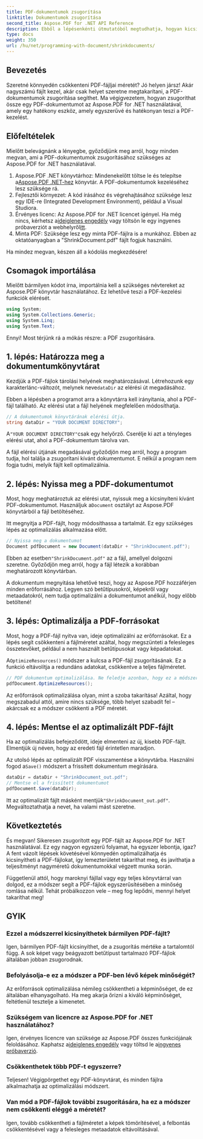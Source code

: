 ```yaml
---
title: PDF-dokumentumok zsugorítása
linktitle: Dokumentumok zsugorítása
second_title: Aspose.PDF for .NET API Reference
description: Ebből a lépésenkénti útmutatóból megtudhatja, hogyan kicsinyítheti a PDF-dokumentumokat az Aspose.PDF for .NET használatával. Optimalizálja a PDF-forrásokat, és csökkentse a fájlméretet a minőség romlása nélkül.
type: docs
weight: 350
url: /hu/net/programming-with-document/shrinkdocuments/
---
```

## Bevezetés

Szeretné könnyedén csökkenteni PDF-fájljai méretét? Jó helyen jársz! Akár nagyszámú fájlt kezel, akár csak helyet szeretne megtakarítani, a PDF-dokumentumok zsugorítása segíthet. Ma végigvezetem, hogyan zsugoríthat össze egy PDF-dokumentumot az Aspose.PDF for .NET használatával, amely egy hatékony eszköz, amely egyszerűvé és hatékonyan teszi a PDF-kezelést.

## Előfeltételek

Mielőtt belevágnánk a lényegbe, győződjünk meg arról, hogy minden megvan, ami a PDF-dokumentumok zsugorításához szükséges az Aspose.PDF for .NET használatával.

1.  Aspose.PDF .NET könyvtárhoz: Mindenekelőtt töltse le és telepítse a[Aspose.PDF .NET-hez](https://releases.aspose.com/pdf/net/) könyvtár. A PDF-dokumentumok kezeléséhez lesz szüksége rá.
2. Fejlesztői környezet: A kód írásához és végrehajtásához szüksége lesz egy IDE-re (Integrated Development Environment), például a Visual Studiora.
3.  Érvényes licenc: Az Aspose.PDF for .NET licencet igényel. Ha még nincs, kérhetsz a[ideiglenes engedély](https://purchase.aspose.com/temporary-license/) vagy töltsön le egy ingyenes próbaverziót a webhelyről[itt](https://releases.aspose.com/).
4. Minta PDF: Szüksége lesz egy minta PDF-fájlra is a munkához. Ebben az oktatóanyagban a "ShrinkDocument.pdf" fájlt fogjuk használni.

Ha mindez megvan, készen áll a kódolás megkezdésére!


## Csomagok importálása

Mielőtt bármilyen kódot írna, importálnia kell a szükséges névtereket az Aspose.PDF könyvtár használatához. Ez lehetővé teszi a PDF-kezelési funkciók elérését.

```csharp
using System;
using System.Collections.Generic;
using System.Linq;
using System.Text;
```

Ennyi! Most térjünk rá a mókás részre: a PDF zsugorítására.

## 1. lépés: Határozza meg a dokumentumkönyvtárat

 Kezdjük a PDF-fájlok tárolási helyének meghatározásával. Létrehozunk egy karakterlánc-változót, melynek neve`dataDir` az elérési út megadásához.

Ebben a lépésben a programot arra a könyvtárra kell irányítania, ahol a PDF-fájl található. Az elérési utat a fájl helyének megfelelően módosíthatja.

```csharp
// A dokumentumok könyvtárának elérési útja.
string dataDir = "YOUR DOCUMENT DIRECTORY";
```

 A`"YOUR DOCUMENT DIRECTORY"`csak egy helyőrző. Cserélje ki azt a tényleges elérési utat, ahol a PDF-dokumentum tárolva van.

A fájl elérési útjának megadásával győződjön meg arról, hogy a program tudja, hol találja a zsugorítani kívánt dokumentumot. E nélkül a program nem fogja tudni, melyik fájlt kell optimalizálnia.


## 2. lépés: Nyissa meg a PDF-dokumentumot

 Most, hogy meghatároztuk az elérési utat, nyissuk meg a kicsinyíteni kívánt PDF-dokumentumot. Használjuk a`Document` osztályt az Aspose.PDF könyvtárból a fájl betöltéséhez.

Itt megnyitja a PDF-fájlt, hogy módosíthassa a tartalmát. Ez egy szükséges lépés az optimalizálás alkalmazása előtt.

```csharp
// Nyissa meg a dokumentumot
Document pdfDocument = new Document(dataDir + "ShrinkDocument.pdf");
```

 Ebben az esetben`"ShrinkDocument.pdf"` az a fájl, amellyel dolgozni szeretne. Győződjön meg arról, hogy a fájl létezik a korábban meghatározott könyvtárban.

A dokumentum megnyitása lehetővé teszi, hogy az Aspose.PDF hozzáférjen minden erőforrásához. Legyen szó betűtípusokról, képekről vagy metaadatokról, nem tudja optimalizálni a dokumentumot anélkül, hogy előbb betöltené!

## 3. lépés: Optimalizálja a PDF-forrásokat

Most, hogy a PDF-fájl nyitva van, ideje optimalizálni az erőforrásokat. Ez a lépés segít csökkenteni a fájlméretet azáltal, hogy megszünteti a felesleges összetevőket, például a nem használt betűtípusokat vagy képadatokat.

 A`OptimizeResources()` módszer a kulcsa a PDF-fájl zsugorításának. Ez a funkció eltávolítja a redundáns adatokat, csökkentve a teljes fájlméretet.

```csharp
// PDF dokumentum optimalizálása. Ne feledje azonban, hogy ez a módszer nem garantálja a dokumentum zsugorodását
pdfDocument.OptimizeResources();
```

Az erőforrások optimalizálása olyan, mint a szoba takarítása! Azáltal, hogy megszabadul attól, amire nincs szüksége, több helyet szabadít fel – akárcsak ez a módszer csökkenti a PDF méretét.

## 4. lépés: Mentse el az optimalizált PDF-fájlt

Ha az optimalizálás befejeződött, ideje elmenteni az új, kisebb PDF-fájlt. Elmentjük új néven, hogy az eredeti fájl érintetlen maradjon.

 Az utolsó lépés az optimalizált PDF visszamentése a könyvtárba. Használni fogod a`Save()` módszert a frissített dokumentum megírására.

```csharp
dataDir = dataDir + "ShrinkDocument_out.pdf";
// Mentse el a frissített dokumentumot
pdfDocument.Save(dataDir);
```

 Itt az optimalizált fájlt másként mentjük`"ShrinkDocument_out.pdf"`. Megváltoztathatja a nevet, ha valami mást szeretne.

## Következtetés

És megvan! Sikeresen zsugorított egy PDF-fájlt az Aspose.PDF for .NET használatával. Ez egy nagyon egyszerű folyamat, ha egyszer lebontja, igaz? A fent vázolt lépések követésével könnyedén optimalizálhatja és kicsinyítheti a PDF-fájlokat, így lemezterületet takaríthat meg, és javíthatja a teljesítményt nagyméretű dokumentumokkal végzett munka során.

Függetlenül attól, hogy maroknyi fájllal vagy egy teljes könyvtárral van dolgod, ez a módszer segít a PDF-fájlok egyszerűsítésében a minőség romlása nélkül. Tehát próbálkozzon vele – meg fog lepődni, mennyi helyet takaríthat meg!

## GYIK

### Ezzel a módszerrel kicsinyíthetek bármilyen PDF-fájlt?
Igen, bármilyen PDF-fájlt kicsinyíthet, de a zsugorítás mértéke a tartalomtól függ. A sok képet vagy beágyazott betűtípust tartalmazó PDF-fájlok általában jobban zsugorodnak.

### Befolyásolja-e ez a módszer a PDF-ben lévő képek minőségét?
Az erőforrások optimalizálása némileg csökkentheti a képminőséget, de ez általában elhanyagolható. Ha meg akarja őrizni a kiváló képminőséget, feltétlenül tesztelje a kimenetet.

### Szükségem van licencre az Aspose.PDF for .NET használatához?
Igen, érvényes licencre van szüksége az Aspose.PDF összes funkciójának feloldásához. Kaphatsz a[ideiglenes engedély](https://purchase.aspose.com/temporary-license/) vagy töltsd le a[ingyenes próbaverzió](https://releases.aspose.com/).

### Csökkenthetek több PDF-t egyszerre?
Teljesen! Végigpörgethet egy PDF-könyvtárat, és minden fájlra alkalmazhatja az optimalizálási módszert.

### Van mód a PDF-fájlok további zsugorítására, ha ez a módszer nem csökkenti eléggé a méretét?
Igen, tovább csökkentheti a fájlméretet a képek tömörítésével, a felbontás csökkentésével vagy a felesleges metaadatok eltávolításával.